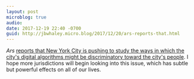 ```yaml
---
layout: post
microblog: true
audio: 
date: 2017-12-19 22:40 -0700
guid: http://jbwhaley.micro.blog/2017/12/20/ars-reports-that.html
---
```

*Ars* [reports that New York City is pushing to study the ways in which the city's digital algorithms might be discriminatory toward the city's people](https://arstechnica.com/tech-policy/2017/12/new-york-city-moves-to-create-accountability-for-algorithms/). I hope more jurisdictions will begin looking into this issue, which has subtle but powerful effects on all of our lives.
